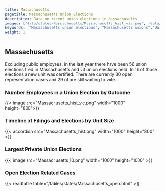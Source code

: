 ```yaml
---
title: Massachusetts
pagetitle: Massachusetts Union Elections
description: Data on recent union elections in Massachusetts.
images: ['data/states/Massachusetts/Massachusetts_hist_vic.png', 'data/states/Massachusetts/Massachusetts_hist_size.png', 'data/states/Massachusetts/Massachusetts_10.png']
keywords: ["Massachusetts union elections", "Massachusetts unions","Union elections"]
weight: 1
---
```

##  Massachusetts

Excluding public employees, in the last year there have been 56 union elections filed in Massachusetts and 23 union elections held. In 16 of those elections a new unit was certified. There are currently 30 open representation cases and 29 of are still waiting to vote.

### Number Employees in a Union Election by Outcome
{{< image src="Massachusetts_hist_vic.png" width="1000" height="800">}}

### Timeline of Filings and Elections by Unit Size
{{< accordion src="Massachusetts_hist.png" width="1000" height="800" >}}

### Largest Private Union Elections
{{< image src="Massachusetts_10.png" width="1000" height="1000"  >}}

### Open Election Related Cases
{{< readtable table="/tables/states/Massachusetts_open.html" >}}

